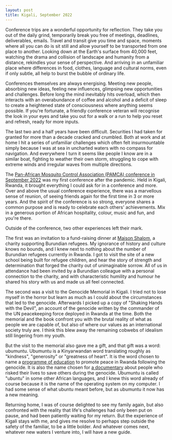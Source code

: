 ```yaml
---
layout: post
title: Kigali, September 2022
---
```


Conference trips are a wonderful opportunity for reflection. They take
you out of the daily grind, temporarily break you free of meetings,
deadlines, deliverables, emails. Travel and transit give you time and
space, moments where all you can do is sit still and allow yourself to
be transported from one place to another. Looking down at the Earth's
surface from 40,000 feet, watching the drama and collision of
landscape and humanity from a distance, rekindles your sense of
perspective. And arriving in an unfamiliar place where differences in
food, clothes, language and cultural norms, even if only subtle, all
help to burst the bubble of ordinary life.

Conferences themselves are always energising. Meeting new people,
absorbing new ideas, feeling new influences, glimpsing new
opportunities and challenges. Before long the mind inevitably hits
overload, which then interacts with an overabundance of coffee and
alcohol and a deficit of sleep to create a heightened state of
consciousness where anything seems possible. If you're fortunate, a
friendly conference veteran will recognise the look in your eyes and
take you out for a walk or a run to help you reset and refresh, ready
for more inputs.

The last two and a half years have been difficult. Securities I had
taken for granted for more than a decade cracked and crumbled. Both at
work and at home I hit a series of unfamiliar challenges which often
felt insurmountable simply because I was at sea in uncharted waters
with no compass for navigation. And everywhere I turn it seems like
people I know are in a similar boat, fighting to weather their own
storm, struggling to cope with extreme winds and irregular waves from
multiple directions.

The [Pan-African Mosquito Control Association (PAMCA) conference in
September 2022](https://conference2022.pamca.org/) was my first
conference after the pandemic. Held in Kigali, Rwanda, it brought
everything I could ask for in a conference and more. Over and above
the usual conference experience, there was a marvellous sense of
reunion, of seeing friends again for the first time in 3 or more
years. And the spirit of the conference is so strong, everyone shares
a common purpose and is ready to celebrate each others'
achievements. Mix in a generous portion of African hospitality,
colour, music and fun, and you're there.

Outside of the conference, two other experiences left their mark.

The first was an invitation to a fund-raising dinner at [Maison
Shalom](https://maisonshalom.org/), a charity supporting Burundian
refugees. My ignorance of history and culture knows no bounds, and I
knew next to nothing about the number of Burundian refugees currently
in Rwanda. I got to visit the site of a new school being built for
refugee children, and hear the story of strength and determination
that forged the charity out of unimaginable sorrow. All of us in
attendance had been invited by a Burundian colleague with a personal
connection to the charity, and with characteristic humility and humour
he shared his story with us and made us all feel connected.

The second was a visit to the Genocide Memorial in Kigali. I tried not
to lose myself in the horror but learn as much as I could about the
circumstances that led to the genocide. Afterwards I picked up a copy
of "Shaking Hands with the Devil", an account of the genocide written
by the commander of the UN peacekeeping force deployed in Rwanda at
the time. Both the memorial and the book confront you with the brutal
reality of what as people we are capable of, but also of where our
values as an international society truly are. I think this blew away
the remaining cobwebs of idealism still lingering from my youth.

But the visit to the memorial also gave me a gift, and that gift was a
word: ubumuntu. Ubumuntu is a Kinyarwandan word translating roughly as
"kindness", "generosity" or "greatness of heart". It is the word
chosen to name a [programme of education](https://ubumuntu.rw/) to
promote peace in Rwanda following the genocide. It is also the name
chosen for [a
documentary](https://genocidearchiverwanda.org.rw/index.php/Ubumuntu)
about people who risked their lives to save others during the
genocide. Ubumuntu is called "ubuntu" in some other African languages,
and I knew this word already of course because it is the name of the
operating system on my computer. I had some sense of what ubuntu meant
before, but as ubumuntu it now has a new meaning.

Returning home, I was of course delighted to see my family again, but
also confronted with the reality that life's challenges had only been
put on pause, and had been patiently waiting for my return. But the
experience of Kigali stays with me, and gives me resolve to perhaps
step outside the safety of the familiar, to be a little bolder. And
whatever comes next, whatever new waters I venture into, I will have a
new guide.
